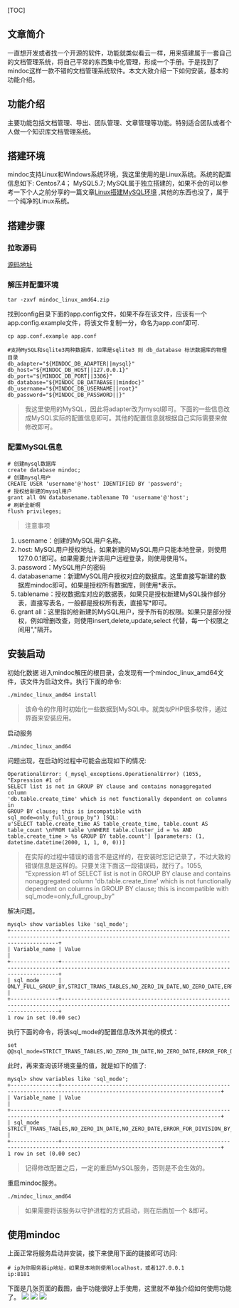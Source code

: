[TOC]
## 文章简介

一直想开发或者找一个开源的软件，功能就类似看云一样，用来搭建属于一套自己的文档管理系统，将自己平常的东西集中化管理，形成一个手册。于是找到了mindoc这样一款不错的文档管理系统软件。本文大致介绍一下如何安装，基本的功能介绍。

## 功能介绍

主要功能包括文档管理、导出、团队管理、文章管理等功能。特别适合团队或者个人做一个知识库文档管理系统。

## 搭建环境

mindoc支持Linux和Windows系统环境，我这里使用的是Linux系统。系统的配置信息如下:
Centos7.4；
MySQL5.7;
MySQL属于独立搭建的，如果不会的可以参考一下个人之前分享的一篇文章[Linux搭建MySQL环境](http://www.qqdeveloper.com/2020/03/12/install-mysql-for-linux/) ,其他的东西也没了，属于一个纯净的Linux系统。

## 搭建步骤

### 拉取源码

[源码地址](https://gitee.com/longfei6671/godoc/releases)

### 解压并配置环境

```shell
tar -zxvf mindoc_linux_amd64.zip
```
找到config目录下面的app.config文件，如果不存在该文件，应该有一个app.config.example文件，将该文件复制一分，命名为app.conf即可.
```shell
cp app.conf.example app.conf
```
```shell
#支持MySQL和sqlite3两种数据库，如果是sqlite3 则 db_database 标识数据库的物理目录
db_adapter="${MINDOC_DB_ADAPTER||mysql}"
db_host="${MINDOC_DB_HOST||127.0.0.1}"
db_port="${MINDOC_DB_PORT||3306}"
db_database="${MINDOC_DB_DATABASE||mindoc}"
db_username="${MINDOC_DB_USERNAME||root}"
db_password="${MINDOC_DB_PASSWORD||}"
```
> 我这里使用的MySQL，因此将adapter改为mysql即可。下面的一些信息改成MySQL实际的配置信息即可。其他的配置信息就根据自己实际需要来做修改即可。

### 配置MySQL信息
```shell
# 创建mysql数据库
create database mindoc;
# 创建mysql用户
CREATE USER 'username'@'host' IDENTIFIED BY 'password';
# 授权给新建的mysql用户
grant all ON databasename.tablename TO 'username'@'host';
# 刷新全新啊
flush privileges;
```
> 注意事项

1. username：创建的MySQL用户名称。
2. host: MySQL用户授权地址，如果新建的MySQL用户只能本地登录，则使用127.0.0.1即可。如果需要允许该用户远程登录，则使用使用%。
3. password：MySQL用户的密码
4. databasename：新建MySQL用户授权对应的数据库。这里直接写新建的数据库mindoc即可。如果是授权所有数据库，则使用*表示。
5. tablename：授权数据库对应的数据表，如果只是授权新建MySQL操作部分表，直接写表名，一般都是授权所有表，直接写*即可。
6. grant all：这里指的给新建的MySQL用户，授予所有的权限。如果只是部分授权，例如增删改查，则使用insert,delete,update,select 代替，每一个权限之间用","隔开。

## 安装启动

初始化数据
进入mindoc解压的根目录，会发现有一个mindoc_linux_amd64文件，该文件为启动文件。执行下面的命令:
```
./mindoc_linux_amd64 install
```
> 该命令的作用时初始化一些数据到MySQL中。就类似PHP很多软件，通过界面来安装应用。

启动服务
```shell
./mindoc_linux_amd64
```

问题出现，在启动的过程中可能会出现如下的情况:
```
OperationalError: (_mysql_exceptions.OperationalError) (1055, "Expression #1 of
SELECT list is not in GROUP BY clause and contains nonaggregated column 
'db.table.create_time' which is not functionally dependent on columns in 
GROUP BY clause; this is incompatible with sql_mode=only_full_group_by") [SQL: 
u'SELECT table.create_time AS table_create_time, table.count AS 
table_count \nFROM table \nWHERE table.cluster_id = %s AND 
table.create_time > %s GROUP BY table.count'] [parameters: (1, 
datetime.datetime(2000, 1, 1, 0, 0))]
```
> 在实际的过程中错误的语言不是这样的，在安装时忘记记录了，不过大致的错误信息是这样的。只要关注下面这一段错误码，就行了。1055, "Expression #1 of
SELECT list is not in GROUP BY clause and contains nonaggregated column 
'db.table.create_time' which is not functionally dependent on columns in 
GROUP BY clause; this is incompatible with sql_mode=only_full_group_by"

解决问题。
```shell
mysql> show variables like 'sql_mode';
+---------------+-------------------------------------------------------------------------------------------------------------------------------------------+
| Variable_name | Value                                                                                                                                     |
+---------------+-------------------------------------------------------------------------------------------------------------------------------------------+
| sql_mode      | ONLY_FULL_GROUP_BY,STRICT_TRANS_TABLES,NO_ZERO_IN_DATE,NO_ZERO_DATE,ERROR_FOR_DIVISION_BY_ZERO,NO_AUTO_CREATE_USER,NO_ENGINE_SUBSTITUTION |
+---------------+-------------------------------------------------------------------------------------------------------------------------------------------+
1 row in set (0.00 sec)
```
执行下面的命令，将该sql_mode的配置信息改外其他的模式：
```shell
set @@sql_mode=STRICT_TRANS_TABLES,NO_ZERO_IN_DATE,NO_ZERO_DATE,ERROR_FOR_DIVISION_BY_ZERO,NO_AUTO_CREATE_USER,NO_ENGINE_SUBSTITUTION
```
此时，再来查询该环境变量的值，就是如下的值了:
```shell
mysql> show variables like 'sql_mode';
+---------------+------------------------------------------------------------------------------------------------------------------------+
| Variable_name | Value                                                                                                                  |
+---------------+------------------------------------------------------------------------------------------------------------------------+
| sql_mode      | STRICT_TRANS_TABLES,NO_ZERO_IN_DATE,NO_ZERO_DATE,ERROR_FOR_DIVISION_BY_ZERO,NO_AUTO_CREATE_USER,NO_ENGINE_SUBSTITUTION |
+---------------+------------------------------------------------------------------------------------------------------------------------+
1 row in set (0.00 sec)
```
> 记得修改配置之后，一定的重启MySQL服务，否则是不会生效的。

重启mindoc服务。
```shell
./mindoc_linux_amd64
```
> 如果需要将该服务以守护进程的方式启动，则在后面加一个 &即可。

## 使用mindoc

上面正常将服务启动并安装，接下来使用下面的链接即可访问:
```shell
# ip为你服务器ip地址，如果是本地则使用localhost，或者127.0.0.1
ip:8181
```
下面是几张页面的截图，由于功能很好上手使用，这里就不单独介绍如何使用功能了。
![](https://oscimg.oschina.net/oscnet/up-d6c4ecaa39663a308718dea4daefbdf1757.png)
![](https://oscimg.oschina.net/oscnet/up-bf23e6a3a1009c0b11e6a0b2a843be95aaf.png)
![](https://oscimg.oschina.net/oscnet/up-bd03140cffa58e93bed881dbc0c43fc5538.png)